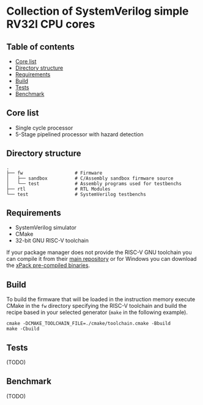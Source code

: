 # Collection of SystemVerilog simple RV32I CPU cores

## Table of contents
- [Core list](#core-list)
- [Directory structure](#directory-structure)
- [Requirements](#requirements)
- [Build](#build)
- [Tests](#tests)
- [Benchmark](#benchmark)

## Core list
- Single cycle processor
- 5-Stage pipelined processor with hazard detection

## Directory structure
    .
    ├── fw                   # Firmware
    │   ├── sandbox          # C/Assembly sandbox firmware source
    │   └── test             # Assembly programs used for testbenchs
    ├── rtl                  # RTL Modules
    └── test                 # SystemVerilog testbenchs

## Requirements
- SystemVerilog simulator
- CMake
- 32-bit GNU RISC-V toolchain

If your package manager does not provide the RISC-V GNU toolchain you can compile it from their [main repository](https://github.com/riscv-collab/riscv-gnu-toolchain) or for Windows you can download the [xPack pre-compiled binaries](https://github.com/xpack-dev-tools/riscv-none-elf-gcc-xpack/releases).

## Build
To build the firmware that will be loaded in the instruction memory execute CMake in the `fw` directory specifying the RISC-V toolchain and build the recipe based in your selected generator (`make` in the following example).
```
cmake -DCMAKE_TOOLCHAIN_FILE=./cmake/toolchain.cmake -Bbuild
make -Cbuild
```
## Tests
(TODO)
## Benchmark
(TODO)